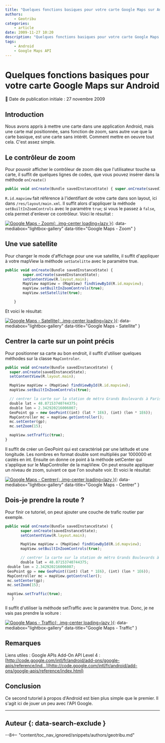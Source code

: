 ```yaml
---
title: "Quelques fonctions basiques pour votre carte Google Maps sur Android"
authors:
    - Geotribu
categories:
    - article
date: 2009-11-27 10:20
description: "Quelques fonctions basiques pour votre carte Google Maps sur Android"
tags:
    - Android
    - Google Maps API
---
```


# Quelques fonctions basiques pour votre carte Google Maps sur Android

:calendar: Date de publication initiale : 27 novembre 2009

## Introduction

Nous avons appris à mettre une carte dans une application Android, mais une carte mal positionnée, sans fonction de zoom, sans autre vue que la carte basique, est une carte sans intérêt. Comment mettre en oeuvre tout cela. C'est assez simple.

## Le contrôleur de zoom

Pour pouvoir afficher le contrôleur de zoom dès que l'utilisateur touche sa carte, il suffit de quelques lignes de codes, que vous pouvez insérer dans la méthode `onCreate()`

```javascript
public void onCreate(Bundle savedInstanceState) { super.onCreate(savedInstanceState); setContentView(R.layout.main); MapView mapView = (MapView) findViewById(R.id.mapview); mapView.setBuiltInZoomControls(true); }
```

`R.id.mapview` fait référence à l'identifiant de votre carte dans son layout, ici dans `/res/layout/main.xml`. Il suffit alors d'appliquer la méthode `setBuiltInZoomControls` avec le paramètre `true`; si vous le passez à `false`, cela permet d'enlever ce contrôleur. Voici le résultat :

[![Google Maps - Zoom](https://cdn.geotribu.fr/img/articles-blog-rdp/articles/2009/android_tuto_2_zoom.png "Google Maps - Zoom"){: .img-center loading=lazy }](https://cdn.geotribu.fr/img/articles-blog-rdp/articles/2009/android_tuto_2_zoom.png){: data-mediabox="lightbox-gallery" data-title="Google Maps - Zoom" }

## Une vue satellite

Pour changer le mode d'affichage pour une vue satellite, il suffit d'appliquer à votre mapView la méthode `setSatelitte` avec le paramètre true.  

```javascript
public void onCreate(Bundle savedInstanceState) {
        super.onCreate(savedInstanceState);
        setContentView(R.layout.main);  
        MapView mapView = (MapView) findViewById(R.id.mapview);
        mapView.setBuiltInZoomControls(true);
        mapView.setSatellite(true);

    }
```

Et voici le résultat:

[![Google Maps - Satellite](https://cdn.geotribu.fr/img/articles-blog-rdp/articles/2009/android_tuto_2_sat.png "Google Maps - Satellite"){: .img-center loading=lazy }](https://cdn.geotribu.fr/img/articles-blog-rdp/articles/2009/android_tuto_2_sat.png){: data-mediabox="lightbox-gallery" data-title="Google Maps - Satellite" }

## Centrer la carte sur un point précis

Pour positionner sa carte au bon endroit, il suffit d'utiliser quelques méthodes sur la classe `MapControler`.

```javascript
public void onCreate(Bundle savedInstanceState) {
  super.onCreate(savedInstanceState);
  setContentView(R.layout.main);  

  MapView mapView = (MapView) findViewById(R.id.mapview);
  mapView.setBuiltInZoomControls(true);

  // centrer la carte sur la station de métro Grands Boulevards à Paris
  double lat = 48.87153740744375;
  double lon = 2.342920216006007;
  GeoPoint gp = new GeoPoint((int) (lat * 1E6), (int) (lon * 1E6));
  MapController mc = mapView.getController();
  mc.setCenter(gp);
  mc.setZoom(15);

  mapView.setTraffic(true);
}
```

Il suffit de créer un GeoPoint qui est caractérisé par une latitude et une longitude. Les nombres en format double sont multipliés par 1000000 et castés en int. Ensuite on donne ce point à la méthode setCenter qui s'applique sur le MapController de la mapView. On peut ensuite appliquer un niveau de zoom, suivant ce que l'on souhaite voir. Et voici le résultat:

[![Google Maps - Centrer](https://cdn.geotribu.fr/img/articles-blog-rdp/articles/2009/android_tuto_2_center.png "Google Maps - Centrer"){: .img-center loading=lazy }](https://cdn.geotribu.fr/img/articles-blog-rdp/articles/2009/android_tuto_2_center.png){: data-mediabox="lightbox-gallery" data-title="Google Maps - Centrer" }

## Dois-je prendre la route ?

Pour finir ce tutoriel, on peut ajouter une couche de trafic routier par exemple.

```javascript
public void onCreate(Bundle savedInstanceState) {
       super.onCreate(savedInstanceState);
       setContentView(R.layout.main);  

       MapView mapView = (MapView) findViewById(R.id.mapview);
       mapView.setBuiltInZoomControls(true);

       // centrer la carte sur la station de métro Grands Boulevards à Paris
       double lat = 48.87153740744375;
 double lon = 2.342920216006007;
 GeoPoint gp = new GeoPoint((int) (lat * 1E6), (int) (lon * 1E6));
 MapController mc = mapView.getController();
 mc.setCenter(gp);
 mc.setZoom(15);

 mapView.setTraffic(true);
   }
```

Il suffit d'utiliser la méthode setTraffic avec le paramètre true. Donc, je ne vais pas prendre la voiture :

[![Google Maps - Traffic](https://cdn.geotribu.fr/img/articles-blog-rdp/articles/2009/android_tuto_2_traffic.png "Google Maps - Traffic"){: .img-center loading=lazy }](https://cdn.geotribu.fr/img/articles-blog-rdp/articles/2009/android_tuto_2_traffic.png){: data-mediabox="lightbox-gallery" data-title="Google Maps - Traffic" }

## Remarques

Liens utiles : Google APIs Add-On API Level 4 : [http://code.google.com/intl/fr/android/add-ons/google-apis/reference/ind...](http://code.google.com/intl/fr/android/add-ons/google-apis/reference/index.html)

## Conclusion

Ce second tutoriel à propos d'Android est bien plus simple que le premier. Il s'agit ici de jouer un peu avec l'API Google.  

----

## Auteur {: data-search-exclude }

--8<-- "content/toc_nav_ignored/snippets/authors/geotribu.md"
